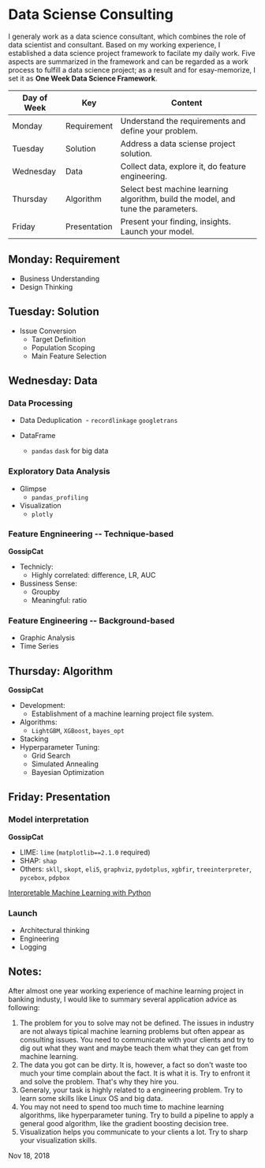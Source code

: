 # Data Sciense Consulting

I generaly work as a data science consultant, which combines the role of data scientist and consultant. Based on my working experience, I established a data science project framework to facilate my daily work. Five aspects are summarized in the framework and can be regarded as a work process to fulfill a data science project; as a result and for esay-memorize, I set it as **One Week Data Science Framework**. 

|Day of Week|Key|Content|
|-----------|---|-------|
|Monday|    Requirement|  Understand the requirements and define your problem.|
|Tuesday|   Solution|     Address a data sciense project solution.|
|Wednesday| Data|         Collect data, explore it, do feature engineering.|
|Thursday|  Algorithm|    Select best machine learning algorithm, build the model, and tune the parameters.|
|Friday|    Presentation| Present your finding, insights. Launch your model.|


## Monday: Requirement 

- Business Understanding
- Design Thinking

## Tuesday: Solution 

- Issue Conversion
  - Target Definition
  - Population Scoping
  - Main Feature Selection

## Wednesday: Data

### Data Processing

- Data Deduplication
  - ``recordlinkage`` ``googletrans``

- DataFrame
  - ``pandas`` ``dask`` for big data

### Exploratory Data Analysis

- Glimpse
  - ``pandas_profiling``
- Visualization
  - ``plotly``

### Feature Engnineering -- Technique-based

**GossipCat**

- Technicly:
  - Highly correlated: difference, LR, AUC
- Bussiness Sense:
  - Groupby
  - Meaningful: ratio
 
 ### Feature Engineering -- Background-based

- Graphic Analysis
- Time Series

 ## Thursday: Algorithm
 
 **GossipCat**
 - Development:
   - Establishment of a machine learning project file system. 
 - Algorithms:
   - ``LightGBM``, ``XGBoost``, ``bayes_opt``
 - Stacking
 - Hyperparameter Tuning:
   - Grid Search
   - Simulated Annealing
   - Bayesian Optimization
 
 ## Friday: Presentation
 
 ### Model interpretation
 
 **GossipCat**
 
 - LIME: `lime` (`matplotlib==2.1.0` required)
 - SHAP: `shap`
 - Others: `skll`, `skopt`, `eli5`, `graphviz`, `pydotplus`, `xgbfir`, `treeinterpreter`, `pycebox`, `pdpbox`

[Interpretable Machine Learning with Python](http://savvastjortjoglou.com/intrepretable-machine-learning-nfl-combine.html#Feature-Importance)

### Launch

- Architectural thinking
- Engineering
- Logging



## Notes:
After almost one year working experience of machine learning project in banking industy, I would like to summary several application advice as following:

1. The problem for you to solve may not be defined. The issues in industry are not always tipical machine learning problems but often appear as consulting issues. You need to communicate with your clients and try to dig out what they want and maybe teach them what they can get from machine learning.
2. The data you got can be dirty. It is, however, a fact so don't waste too much your time complain about the fact. It is what it is. Try to enfront it and solve the problem. That's why they hire you.
3. Generaly, your task is highly related to a engineering problem. Try to learn some skills like Linux OS and big data. 
4. You may not need to spend too much time to machine learning algorithms, like hyperparameter tuning. Try to build a pipeline to apply a general good algorithm, like the gradient boosting decision tree. 
5. Visualization helps you communicate to your clients a lot. Try to sharp your visualization skills. 

Nov 18, 2018

